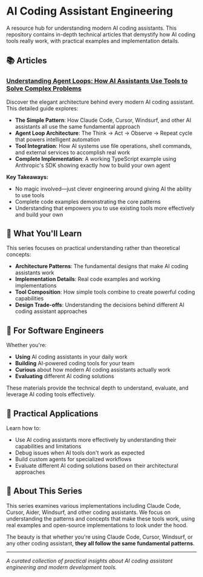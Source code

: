 # AI Coding Assistant Engineering

A resource hub for understanding modern AI coding assistants. This repository contains in-depth technical articles that demystify how AI coding tools really work, with practical examples and implementation details.

## 📚 Articles

### [Understanding Agent Loops: How AI Assistants Use Tools to Solve Complex Problems](./articles/loop.md)

Discover the elegant architecture behind every modern AI coding assistant. This detailed guide explores:

- **The Simple Pattern**: How Claude Code, Cursor, Windsurf, and other AI assistants all use the same fundamental approach
- **Agent Loop Architecture**: The Think → Act → Observe → Repeat cycle that powers intelligent automation
- **Tool Integration**: How AI systems use file operations, shell commands, and external services to accomplish real work
- **Complete Implementation**: A working TypeScript example using Anthropic's SDK showing exactly how to build your own agent

**Key Takeaways:**

- No magic involved—just clever engineering around giving AI the ability to use tools
- Complete code examples demonstrating the core patterns
- Understanding that empowers you to use existing tools more effectively and build your own

## 🎯 What You'll Learn

This series focuses on practical understanding rather than theoretical concepts:

- **Architecture Patterns**: The fundamental designs that make AI coding assistants work
- **Implementation Details**: Real code examples and working implementations
- **Tool Composition**: How simple tools combine to create powerful coding capabilities
- **Design Trade-offs**: Understanding the decisions behind different AI coding assistant approaches

## 🚀 For Software Engineers

Whether you're:

- **Using** AI coding assistants in your daily work
- **Building** AI-powered coding tools for your team
- **Curious** about how modern AI coding assistants actually work
- **Evaluating** different AI coding solutions

These materials provide the technical depth to understand, evaluate, and leverage AI coding tools effectively.

## 🔧 Practical Applications

Learn how to:

- Use AI coding assistants more effectively by understanding their capabilities and limitations
- Debug issues when AI tools don't work as expected
- Build custom agents for specialized workflows
- Evaluate different AI coding solutions based on their architectural approaches

## 📖 About This Series

This series examines various implementations including Claude Code, Cursor, Aider, Windsurf, and other coding assistants. We focus on understanding the patterns and concepts that make these tools work, using real examples and open-source implementations to look under the hood.

The beauty is that whether you're using Claude Code, Cursor, Windsurf, or any other coding assistant, **they all follow the same fundamental patterns**.

---

_A curated collection of practical insights about AI coding assistant engineering and modern development tools._

